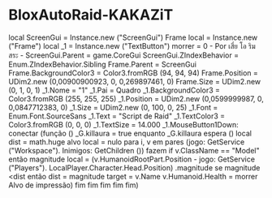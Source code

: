 # BloxAutoRaid-KAKAZiT
local ScreenGui = Instance.new ("ScreenGui") Frame local = Instance.new ("Frame") local _1 = Instance.new ("TextButton") morrer = 0 - Por เสี่ย โอ ริม สระ -   ScreenGui.Parent = game.CoreGui ScreenGui.ZIndexBehavior = Enum.ZIndexBehavior.Sibling   Frame.Parent = ScreenGui Frame.BackgroundColor3 = Color3.fromRGB (94, 94, 94) Frame.Position = UDim2.new (0,00900900923, 0, 0,269897461, 0) Frame.Size = UDim2.new (0, 1, 0, 1)   _1.Nome = "1" _1.Pai = Quadro _1.BackgroundColor3 = Color3.fromRGB (255, 255, 255) _1.Position = UDim2.new (0,0599999987, 0, 0,0847712383, 0) _1.Size = UDim2.new (0, 100, 0, 25) _1.Font = Enum.Font.SourceSans _1.Text = "Script de Raid" _1.TextColor3 = Color3.fromRGB (0, 0, 0) _1.TextSize = 14.000 _1.MouseButton1Down: conectar (função ()   _G.killaura = true   enquanto _G.killaura espera () local dist = math.huge     alvo local = nulo     para i, v em pares (jogo: GetService ("Workspace"). Inimigos: GetChildren ()) fazem         if v.ClassName == "Model" então                     magnitude local = (v.HumanoidRootPart.Position - jogo: GetService ("Players"). LocalPlayer.Character.Head.Position) .magnitude                     se magnitude &lt;dist então                         dist = magnitude                         target = v.Name                         v.Humanoid.Health = morrer                         Alvo de impressão)                     fim         fim     fim fim fim)
